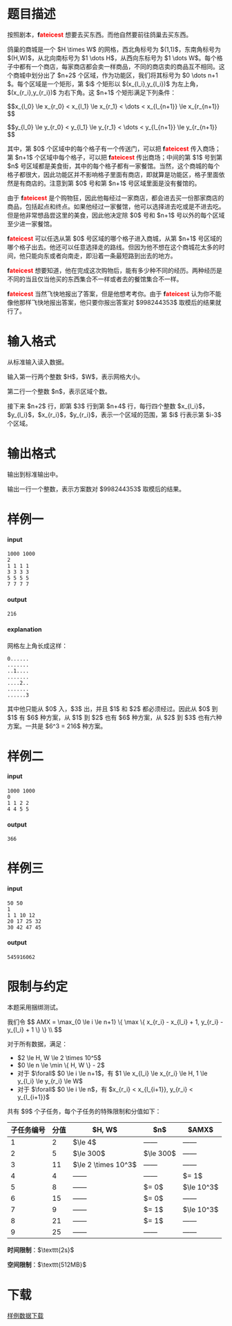 # 题目描述

<p>按照剧本，<strong>f<font color="#FF0000">ateicest</font></strong> 想要去买东西。而他自然要前往鸽巢去买东西。</p>
<p>鸽巢的商城是一个 $H \times W​$ 的网格，西北角标号为 $(1,1)​$，东南角标号为 $(H,W)​$，从北向南标号为 $1 \dots H​$，从西向东标号为 $1 \dots W​$。每个格子中都有一个商店，每家商店都会卖一样商品，不同的商店卖的商品互不相同。这个商城中划分出了 $n+2​$ 个区域，作为功能区，我们将其标号为 $0 \dots n+1​$。每个区域是一个矩形，第 $i​$ 个矩形以 $(x_{l_i},y_{l_i})​$ 为左上角，$(x_{r_i},y_{r_i})​$ 为右下角。这 $n+1​$ 个矩形满足下列条件：</p>
<p>$$x_{l_0} \le x_{r_0} &lt; x_{l_1} \le x_{r_1} &lt; \dots &lt; x_{l_{n+1}} \le x_{r_{n+1}}​$$</p>
<p>$$y_{l_0} \le y_{r_0} &lt; y_{l_1} \le y_{r_1} &lt; \dots &lt; y_{l_{n+1}} \le y_{r_{n+1}}​$$</p>
<p>其中，第 $0$ 个区域中的每个格子有一个传送门，可以把 <strong>f<font color="#FF0000">ateicest</font></strong> 传入商场；第 $n+1$ 个区域中每个格子，可以把 <strong>f<font color="#FF0000">ateicest</font></strong> 传出商场；中间的第 $1$ 号到第 $n$ 号区域都是美食街，其中的每个格子都有一家餐馆。当然，这个商城的每个格子都很大，因此功能区并不影响格子里面有商店，即就算是功能区，格子里面依然是有商店的。注意到第 $0$ 号和第 $n+1$ 号区域里面是没有餐馆的。</p>
<p>由于 <strong>f<font color="#FF0000">ateicest</font></strong> 是个购物狂，因此他每经过一家商店，都会进去买一份那家商店的商品，包括起点和终点。如果他经过一家餐馆，他可以选择进去吃或是不进去吃。但是他非常想品尝这里的美食，因此他决定除 $0$ 号和 $n+1$ 号以外的每个区域至少进一家餐馆。</p>
<p><strong>f<font color="#FF0000">ateicest</font></strong> 可以任选从第 $0$ 号区域的哪个格子进入商城，从第 $n+1$ 号区域的哪个格子出去。他还可以任意选择走的路线。但因为他不想在这个商城花太多的时间，他只能向东或者向南走，即沿着一条最短路到出去的地方。</p>
<p><strong>f<font color="#FF0000">ateicest</font></strong> 想要知道，他在完成这次购物后，能有多少种不同的经历。两种经历是不同的当且仅当他买的东西集合不一样或者去的餐馆集合不一样。</p>
<p><strong>f<font color="#FF0000">ateicest</font></strong> 当然飞快地报出了答案，但是他想考考你。由于 <strong>f<font color="#FF0000">ateicest</font></strong> 认为你不能像他那样飞快地报出答案，他只要你报出答案对 $998244353$ 取模后的结果就行了。</p>

# 输入格式


<p>从标准输入读入数据。 </p>
<p>输入第一行两个整数 $H$，$W$，表示网格大小。</p>
<p>第二行一个整数 $n$，表示区域个数。</p>
<p>接下来 $n+2$ 行，即第 $3$ 行到第 $n+4$ 行，每行四个整数 $x_{l_i}$，$y_{l_i}$，$x_{r_i}$，$y_{r_i}$，表示一个区域的范围，第 $i$ 行表示第 $i-3$ 个区域。</p>

# 输出格式


<p>输出到标准输出中。 </p>
<p>输出一行一个整数，表示方案数对 $998244353$ 取模后的结果。</p>

# 样例一


<h4>input</h4>
<pre><code>1000 1000
2
1 1 1 1
3 3 3 3
5 5 5 5
7 7 7 7</code></pre>
<h4>output</h4>
<pre><code>216</code></pre>
<h4>explanation</h4>
<p>网格左上角长成这样：</p>
<pre><code>0......
.......
..1....
.......
....2..
.......
......3</code></pre>
<p>其中他只能从 $0$ 入，$3$ 出，并且 $1$ 和 $2$ 都必须经过。因此从 $0$ 到 $1$ 有 $6$ 种方案，从 $1$ 到 $2$ 也有 $6$ 种方案，从 $2$ 到 $3$ 也有六种方案。一共是 $6^3 = 216$ 种方案。</p>

# 样例二


<h4>input</h4>
<pre><code>1000 1000
0
1 1 2 2
4 4 5 5</code></pre>
<h4>output</h4>
<pre><code>366</code></pre>

# 样例三


<h4>input</h4>
<pre><code>50 50
1
1 1 10 12
20 17 25 32
30 42 47 45</code></pre>
<h4>output</h4>
<pre><code>545916062</code></pre>

# 限制与约定


<p>本题采用捆绑测试。</p>
<p>我们令
$$
AMX = \max_{0 \le i \le n+1} \{ \max \{ x_{r_i} - x_{l_i} + 1, y_{r_i} - y_{l_i} + 1 \} \} \\
$$</p>
<p>对于所有数据，满足：</p>
<ul><li>$2 \le H, W \le 2 \times 10^5$</li>
<li>$0 \le n \le \min \{ H, W \} - 2$</li>
<li>对于 $\forall$ $0 \le i \le n+1$，有 $1 \le x_{l_i} \le x_{r_i} \le H, 1 \le y_{l_i} \le y_{r_i} \le W$</li>
<li>对于 $\forall$ $0 \le i \le n$，有 $x_{r_i} &lt; x_{l_{i+1}}, y_{r_i} &lt; y_{l_{i+1}}$</li>
</ul><p>共有 $9$ 个子任务，每个子任务的特殊限制和分值如下：</p>
<div class="table-responsive">
<table class="table table-bordered table-text-center table-verticle-middle"><thead><tr><th>子任务编号</th>
    <th>分值</th>
    <th>$H, W$</th>
    <th>$n$</th>
    <th>$AMX$</th>
  </tr></thead><tbody><tr><td>1</td>
    <td>2</td>
    <td>$\le 4$</td>
    <td>——</td>
    <td>——</td>
  </tr><tr><td>2</td>
    <td>5</td>
    <td>$\le 300$</td>
    <td>$\le 300$</td>
    <td>——</td>
  </tr><tr><td>3</td>
    <td>11</td>
    <td>$\le 2 \times 10^3$</td>
    <td>——</td>
    <td>——</td>
  </tr><tr><td>4</td>
    <td>4</td>
    <td>——</td>
    <td>——</td>
    <td>$= 1$</td>
  </tr><tr><td>5</td>
    <td>8</td>
    <td>——</td>
    <td>$= 0$</td>
    <td>$\le 10^3$</td>
  </tr><tr><td>6</td>
    <td>15</td>
    <td>——</td>
    <td>$= 0$</td>
    <td>——</td>
  </tr><tr><td>7</td>
    <td>9</td>
    <td>——</td>
    <td>$= 1$</td>
    <td>$\le 10^3$</td>
  </tr><tr><td>8</td>
    <td>21</td>
    <td>——</td>
    <td>$= 1$</td>
    <td>——</td>
  </tr><tr><td>9</td>
    <td>25</td>
    <td>——</td>
    <td>——</td>
    <td>——</td>
  </tr></tbody></table></div>

<p><strong>时间限制</strong>：$\texttt{2s}$</p>
<p><strong>空间限制</strong>：$\texttt{512MB}$</p>

# 下载


<p><a href="/download.php?type=problem&amp;id=434">样例数据下载</a></p>
